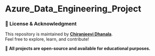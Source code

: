 # Azure_Data_Engineering_Project

### 📜 License & Acknowledgment  
This repository is maintained by **[Chiranjeevi Dhanala](https://github.com/Chirudc)**.  
Feel free to explore, learn, and contribute!  

📌 **All projects are open-source and available for educational purposes.**  
